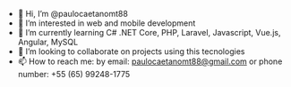- 👋 Hi, I’m @paulocaetanomt88
- 👀 I’m interested in web and mobile development
- 🌱 I’m currently learning C# .NET Core, PHP, Laravel, Javascript, Vue.js, Angular, MySQL 
- 💞️ I’m looking to collaborate on projects using this tecnologies
- 📫 How to reach me: by email: paulocaetanomt88@gmail.com or phone number: +55 (65) 99248-1775

